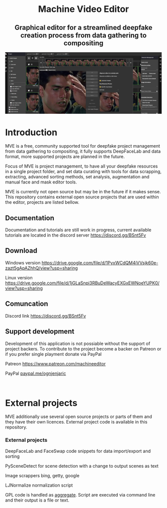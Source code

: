 
<h1 align="center">
  Machine Video Editor
</h1>

<h2 align="center">
  Graphical editor for a streamlined deepfake creation process from data gathering to compositing
</h2>

<p align="center">
<img src = "images/preview-face-editor.jpg"></img>
</p>

# Introduction

<p>
MVE is a free, community supported tool for deepfake project management from data gathering to compositing, it fully supports DeepFaceLab and data format, more supported projects are planned in the future.</p>

<p>
Focus of MVE is project management, to have all your deepfake resources in a single project folder, and set data curating with tools for data scrapping, extracting, advanced sorting methods, set analysis, augmentation and manual face and mask editor tools.
</p>

<p>
MVE is currently not open source but may be in the future if it makes sense. This repository contains external open source projects that are used within the editor, projects are listed bellow.
</p>


## Documentation

<p>Documentation and tutorials are still work in progress, current available tutorials are located in the discord server <a href="https://discord.gg/BSnt5Fv">https://discord.gg/BSnt5Fv</a></p>

## Download

<p>Windows version <a href="https://drive.google.com/file/d/1PyxWCdQM4iVVsjk60e-zazt5gApAZhhQ/view?usp=sharing">https://drive.google.com/file/d/1PyxWCdQM4iVVsjk60e-zazt5gApAZhhQ/view?usp=sharing</a></p>
<p>Linux version <a href="https://drive.google.com/file/d/1jGLaSnpi3RBuDeWacyEXGxEWNoeYUPK0/view?usp=sharing"> https://drive.google.com/file/d/1jGLaSnpi3RBuDeWacyEXGxEWNoeYUPK0/view?usp=sharing</a></p>

## Comuncation

<p>Discord link <a href="https://discord.gg/BSnt5Fv">https://discord.gg/BSnt5Fv</a></p>

## Support development

<p>Development of this application is not possiable without the support of project backers. To contribute to the project become a backer on Patreon or if you prefer single playment donate via PayPal</p>

<p>Patreon <a href="https://www.patreon.com/machineeditor">https://www.patreon.com/machineeditor</a></p>

<p>PayPal <a href="https://www.paypal.me/ognjenjaric">paypal.me/ognjenjaric</a> </p>

<br />

# External projects

<p>MVE additionally use several open source projects or parts of them and they have their own licences. External project code is available in this repository.</p>

### External projects
<p>DeepFaceLab and FaceSwap code snippets for data import/export and sorting</p>
<p>PySceneDetect for scene detection with a change to output scenes as text</p>
<p>Image scrappers bing, getty, google</p>
<p>LJNormalize normalization script</p>

<p>GPL code is handled as <a href="https://www.gnu.org/licenses/gpl-faq.en.html#MereAggregation">aggregate</a>. Script are executed via command line and their output is a file or text.</p>
